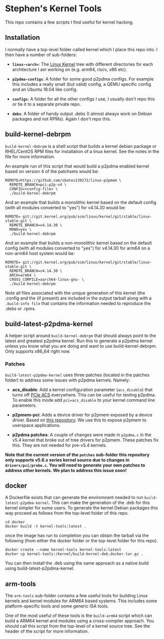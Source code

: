 # Stephen's Kernel Tools

This repo contains a few scripts I find useful for kernel hacking.

## Installation

I normally have a top-level folder called kernel which I place this
repo into. I then have a number of sub-folders:

+ **```linux-<arch>```**: The [Linux Kernel][1] tree with different
directories for each architecture I am working on (e.g. arm64, riscv,
x86 etc).

+ **```p2pdma-configs```**: A folder for some good p2pdma configs. For
example this includes a really small (but valid) config, a QEMU
specific config and an Ubuntu 18.04 like config.

+ **```configs```**: A folder for all the other configs I use, I usually
don't repo this or tie it to a separate private repo.

+ **```debs```**: A folder of handy output .debs (I almost always work
on Debian packages and not RPMs). Again I don't repo this.

## build-kernel-debrpm

```build-kernel-debrpm``` is a shell script that builds a kernel
debian package or RHEL/CentOS RPM files for installation of a linux
kernel. See the notes in the file for more information.

An example run of this script that would build a p2pdma enabled kernel
based on version 4 of the patchsets would be:
```
REMOTE=https://github.com/sbates130272/linux-p2pmem \
  REMOTE_BRANCH=pci-p2p-v4 \
  CONFIG=<config-file> \
  ./build-kernel-debrpm
```
And an example that builds a monolithic kernel based on the default
config (with all modules converted to "yes") for v4.14.30 would be:
```
REMOTE= git://git.kernel.org/pub/scm/linux/kernel/git/stable/linux-stable.git \
  REMOTE_BRANCH=v4.14.30 \
  MONO=yes \
  ./build-kernel-debrpm
```
And an example that builds a non-monolithic kernel based on the default
config (with all modules converted to "yes") for v4.14.30 for arm64 on
a non-arm64 host system would be:
```
REMOTE= git://git.kernel.org/pub/scm/linux/kernel/git/stable/linux-stable.git \
  REMOTE_BRANCH=v4.14.30 \
  ARCH=arm64 \
  CROSS_COMPILE=aarch64-linux-gnu- \
  ./build-kernel-debrpm
```
Note all files associated with the unique generation of this kernel
(the .config and the <path-file> (if present) are included in the
output tarball along with a ```.build-info file``` that contains the
information needed to reproduce the .debs or .rpms.

## build-latest-p2pdma-kernel

A helper script around ```build-kernel-debrpm``` that should always
point to the latest and greatest p2pdma kernel. Run this to generate a
p2pdma kernel unless you know what you are doing and want to use
build-kernel-debrpm. Only supports x86_64 right now.

### Patches

```build-latest-p2pdma-kernel``` uses three patches (located in the
patches folder) to address some issues with p2pdma kernels. Namely:

+ **acs_disable**: Add a kernel configuration parameter
(```acs_disable```) that turns off [PCIe ACS][2] everywhere. This can
be useful for testing p2pdma. To enable this mode add
```pci=acs_disable``` to your kernel command line parameters.

+ **p2pmem-pci**: Adds a device driver for p2pmem exposed by a device
driver. Based on [this repository][3]. We use this to expose p2pmem to
userspace applications.

+ **p2pdma patches**: A couple of changes were made in ```p2pdma.c```
in the v5.4 kernel that broke out of tree drivers for p2pmem. These
patches fix this. They are not needed for pre-v5.4 kernels.

**Note that the current version of the ```patches``` sub-folder this
repository only supports v5.6.x series kernel source due to changes in
```drivers/pci/probe.c```. You will need to generate your own patches
to address other kernels. We plan to address this issue soon!**

## docker

A Dockerfile exists that can generate the enviromnent needed to run
```build-latest-p2pdma-kernel```. This can make the generation of the
.deb for this kernel simpler for some users. To generate the kernel
Debian packages this way proceed as follows from the top-level folder
of this repo.
```
cd docker
docker build -t kernel-tools:latest .
```
once the image has run to completion you can obtain the tarball via
the following (from either the docker folder or the top-level folder
for this repo).
```
docker create --name kernel-tools kernel-tools:latest
docker cp kernel-tools:/kernel/build-kernel-deb.docker.tar.gz .
```
You can then install the .deb using the same approach as a native
build using build-latest-p2pdma-kernel.

## arm-tools

The ```arm-tools``` sub-folder contains a few useful tools for
building Linux kernels and kernel modules for ARM64 based
systems. This includes some platform-specific tools and some generic
ISA tools.

One of the most useful of these tools is the ```build-arm64``` script
which can build a ARM64 kernel and modules using a cross-compiler
approach. You should call this script from the top-level of a kernel
source tree. See the header of the script for more information.

[1]: https://www.kernel.org/
[2]: http://www.intel.com/content/www/us/en/pci-express/pci-sig-sr-iov-primer-sr-iov-technology-paper.html
[3]: https://github.com/Eideticom/p2pmem-pci
